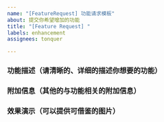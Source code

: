 ```yaml
---
name: "[FeatureRequest] 功能请求模板"
about: 提交你希望增加的功能
title: "[Feature Request] "
labels: enhancement
assignees: tonquer

---
```


### 功能描述（请清晰的、详细的描述你想要的功能）
> 

### 附加信息（其他的与功能相关的附加信息）
> 

### 效果演示（可以提供可借鉴的图片）
>
